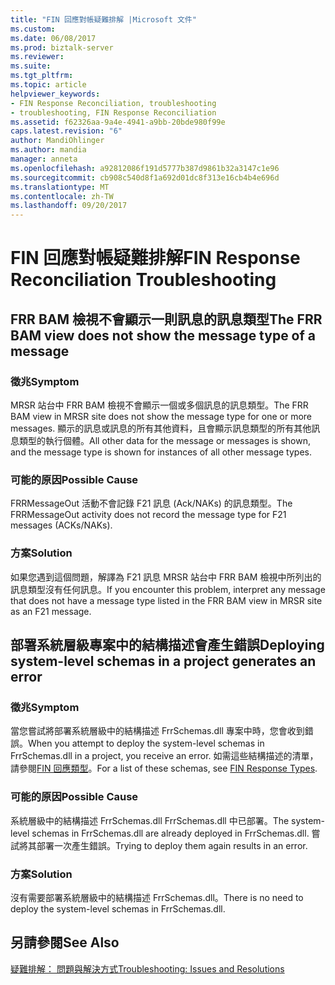 ```yaml
---
title: "FIN 回應對帳疑難排解 |Microsoft 文件"
ms.custom: 
ms.date: 06/08/2017
ms.prod: biztalk-server
ms.reviewer: 
ms.suite: 
ms.tgt_pltfrm: 
ms.topic: article
helpviewer_keywords:
- FIN Response Reconciliation, troubleshooting
- troubleshooting, FIN Response Reconciliation
ms.assetid: f62326aa-9a4e-4941-a9bb-20bde980f99e
caps.latest.revision: "6"
author: MandiOhlinger
ms.author: mandia
manager: anneta
ms.openlocfilehash: a92812086f191d5777b387d9861b32a3147c1e96
ms.sourcegitcommit: cb908c540d8f1a692d01dc8f313e16cb4b4e696d
ms.translationtype: MT
ms.contentlocale: zh-TW
ms.lasthandoff: 09/20/2017
---
```

# <a name="fin-response-reconciliation-troubleshooting"></a><span data-ttu-id="9885d-102">FIN 回應對帳疑難排解</span><span class="sxs-lookup"><span data-stu-id="9885d-102">FIN Response Reconciliation Troubleshooting</span></span>
## <a name="the-frr-bam-view-does-not-show-the-message-type-of-a-message"></a><span data-ttu-id="9885d-103">FRR BAM 檢視不會顯示一則訊息的訊息類型</span><span class="sxs-lookup"><span data-stu-id="9885d-103">The FRR BAM view does not show the message type of a message</span></span>  
  
### <a name="symptom"></a><span data-ttu-id="9885d-104">徵兆</span><span class="sxs-lookup"><span data-stu-id="9885d-104">Symptom</span></span>  
 <span data-ttu-id="9885d-105">MRSR 站台中 FRR BAM 檢視不會顯示一個或多個訊息的訊息類型。</span><span class="sxs-lookup"><span data-stu-id="9885d-105">The FRR BAM view in MRSR site does not show the message type for one or more messages.</span></span> <span data-ttu-id="9885d-106">顯示的訊息或訊息的所有其他資料，且會顯示訊息類型的所有其他訊息類型的執行個體。</span><span class="sxs-lookup"><span data-stu-id="9885d-106">All other data for the message or messages is shown, and the message type is shown for instances of all other message types.</span></span>  
  
### <a name="possible-cause"></a><span data-ttu-id="9885d-107">可能的原因</span><span class="sxs-lookup"><span data-stu-id="9885d-107">Possible Cause</span></span>  
 <span data-ttu-id="9885d-108">FRRMessageOut 活動不會記錄 F21 訊息 (Ack/NAKs) 的訊息類型。</span><span class="sxs-lookup"><span data-stu-id="9885d-108">The FRRMessageOut activity does not record the message type for F21 messages (ACKs/NAKs).</span></span>  
  
### <a name="solution"></a><span data-ttu-id="9885d-109">方案</span><span class="sxs-lookup"><span data-stu-id="9885d-109">Solution</span></span>  
 <span data-ttu-id="9885d-110">如果您遇到這個問題，解譯為 F21 訊息 MRSR 站台中 FRR BAM 檢視中所列出的訊息類型沒有任何訊息。</span><span class="sxs-lookup"><span data-stu-id="9885d-110">If you encounter this problem, interpret any message that does not have a message type listed in the FRR BAM view in MRSR site as an F21 message.</span></span>  
  
## <a name="deploying-system-level-schemas-in-a-project-generates-an-error"></a><span data-ttu-id="9885d-111">部署系統層級專案中的結構描述會產生錯誤</span><span class="sxs-lookup"><span data-stu-id="9885d-111">Deploying system-level schemas in a project generates an error</span></span>  
  
### <a name="symptom"></a><span data-ttu-id="9885d-112">徵兆</span><span class="sxs-lookup"><span data-stu-id="9885d-112">Symptom</span></span>  
 <span data-ttu-id="9885d-113">當您嘗試將部署系統層級中的結構描述 FrrSchemas.dll 專案中時，您會收到錯誤。</span><span class="sxs-lookup"><span data-stu-id="9885d-113">When you attempt to deploy the system-level schemas in FrrSchemas.dll in a project, you receive an error.</span></span> <span data-ttu-id="9885d-114">如需這些結構描述的清單，請參閱[FIN 回應類型](../../adapters-and-accelerators/accelerator-swift/fin-response-types.md)。</span><span class="sxs-lookup"><span data-stu-id="9885d-114">For a list of these schemas, see [FIN Response Types](../../adapters-and-accelerators/accelerator-swift/fin-response-types.md).</span></span>  
  
### <a name="possible-cause"></a><span data-ttu-id="9885d-115">可能的原因</span><span class="sxs-lookup"><span data-stu-id="9885d-115">Possible Cause</span></span>  
 <span data-ttu-id="9885d-116">系統層級中的結構描述 FrrSchemas.dll FrrSchemas.dll 中已部署。</span><span class="sxs-lookup"><span data-stu-id="9885d-116">The system-level schemas in FrrSchemas.dll are already deployed in FrrSchemas.dll.</span></span> <span data-ttu-id="9885d-117">嘗試將其部署一次產生錯誤。</span><span class="sxs-lookup"><span data-stu-id="9885d-117">Trying to deploy them again results in an error.</span></span>  
  
### <a name="solution"></a><span data-ttu-id="9885d-118">方案</span><span class="sxs-lookup"><span data-stu-id="9885d-118">Solution</span></span>  
 <span data-ttu-id="9885d-119">沒有需要部署系統層級中的結構描述 FrrSchemas.dll。</span><span class="sxs-lookup"><span data-stu-id="9885d-119">There is no need to deploy the system-level schemas in FrrSchemas.dll.</span></span>  
  
## <a name="see-also"></a><span data-ttu-id="9885d-120">另請參閱</span><span class="sxs-lookup"><span data-stu-id="9885d-120">See Also</span></span>  
 [<span data-ttu-id="9885d-121">疑難排解： 問題與解決方式</span><span class="sxs-lookup"><span data-stu-id="9885d-121">Troubleshooting: Issues and Resolutions</span></span>](../../adapters-and-accelerators/accelerator-swift/troubleshooting-issues-and-resolutions1.md)
